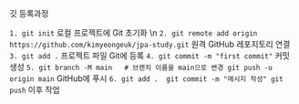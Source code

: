 깃 등록과정

``1. git init`` 로컬 프로젝트에 Git 초기화 \n
``2. git remote add origin https://github.com/kimyeongeuk/jpa-study.git`` 원격 GitHub 레포지토리 연결
``3. git add .`` 프로젝트 파일 Git에 등록
``4. git commit -m "first commit"`` 커밋생성
``5. git branch -M main   # 브랜치 이름을 main으로 변경
     git push -u origin main`` GitHub에 푸시
``6. git add . 
     git commit -m "메시지 작성"
     git push`` 이후 작업
